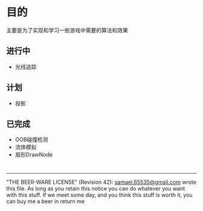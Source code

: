 # 目的

主要是为了实现和学习一些游戏中需要的算法和效果

## 进行中

* 光线追踪

## 计划

* 投影

## 已完成

* OOB碰撞检测
* 流体模拟
* 扇形DrawNode


# 

  ----------------------------------------------------------------------------
  "THE BEER-WARE LICENSE" (Revision 42):
  <samael.65535@gmail.com> wrote this file. As long as you retain this notice you
  can do whatever you want with this stuff. If we meet some day, and you think this stuff is worth it, you can buy me a beer in return me